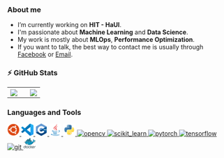 <!-- [![Header](./img/header-readme.png "Header")](#) -->

### About me
- I’m currently working on **HIT - HaUI**.
- I'm passionate about **Machine Learning** and **Data Science**.
- My work is mostly about **MLOps**, **Performance Optimization**.
- If you want to talk, the best way to contact me is usually through [Facebook](https://www.facebook.com/profile.php?id=100015560746629) or [Email](mailto:daodam827@gmail.com).

### ⚡ GitHub Stats
<table>
<tr>
  <td width="60%">
    <a href="#">
      <img align="center" src="https://github-readme-stats.vercel.app/api?username=aidendam&show_icons=true&theme=vue&include_all_commits=true&hide_border=true" >
    </a>
  </td>
  <td width="40%">
    <a href="#"> 
      <img align="center" src="https://github-readme-stats.vercel.app/api/top-langs/?username=aidendam&theme=vue&layout=compact&hide_border=true" >
    </a>
  </td>
</tr>
<table>

### Languages and Tools
<p align="left">
  <a href="https://ubuntu.com/" target="_blank"> 
    <img src="https://raw.githubusercontent.com/devicons/devicon/master/icons/ubuntu/ubuntu-plain.svg" alt="cplusplus" width="28" height="28" > 
  </a> 
  <a href="https://code.visualstudio.com/" target="_blank">
    <img src="https://raw.githubusercontent.com/devicons/devicon/master/icons/vscode/vscode-original.svg" alt="Visual Studio Code" width="28" height="28" >
  </a>
  <a href="https://www.w3schools.com/cpp/" target="_blank"> 
    <img src="https://raw.githubusercontent.com/devicons/devicon/master/icons/cplusplus/cplusplus-original.svg" alt="cplusplus" width="28" height="28" > 
  </a> 
  <a href="https://www.w3schools.com/java/" target="_blank"> 
    <img src="https://raw.githubusercontent.com/devicons/devicon/master/icons/java/java-original.svg" alt="c" width="28" height="28" > 
  </a> 
  <a href="https://www.w3schools.com/python/" target="_blank"> 
    <img src="https://raw.githubusercontent.com/devicons/devicon/master/icons/python/python-original.svg" alt="python" width="28" height="28" > 
  </a> 
  <a href="https://pytorch.org/" target="_blank"> 
    <img src="https://www.vectorlogo.zone/logos/opencv/opencv-icon.svg" alt="opencv" width="28" height="28" > 
  </a> 
  <a href="https://scikit-learn.org/" target="_blank" rel="noreferrer"> 
    <img src="https://upload.wikimedia.org/wikipedia/commons/0/05/Scikit_learn_logo_small.svg" alt="scikit_learn" width="28" height="28">
  </a> 
  <a href="https://opencv.org/" target="_blank"> 
    <img src="https://www.vectorlogo.zone/logos/pytorch/pytorch-icon.svg" alt="pytorch" width="28" height="28" >
  </a> 
  <a href="https://www.tensorflow.org" target="_blank"> 
    <img src="https://www.vectorlogo.zone/logos/tensorflow/tensorflow-icon.svg" alt="tensorflow" width="28" height="28" > 
  </a>
  <a href="https://git-scm.com/" target="_blank"> 
    <img src="https://www.vectorlogo.zone/logos/git-scm/git-scm-icon.svg" alt="git" width="28" height="28" > 
  </a>
  <a href="https://www.docker.com/" target="_blank" rel="noreferrer"> 
    <img src="https://raw.githubusercontent.com/devicons/devicon/master/icons/docker/docker-original-wordmark.svg" alt="docker" width="28" height="28" > 
  </a> 
</p>
